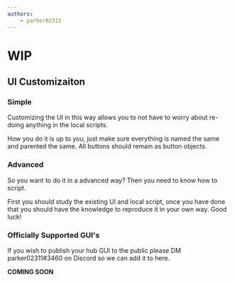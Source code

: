 ```yaml
---
authors:
    - parker02311
---
```

# WIP

## UI Customizaiton

### Simple
Customizing the UI in this way allows you to not have to worry about re-doing anything in the local scripts.

How you do it is up to you, just make sure everything is named the same and parented the same. All buttons should remain as button objects. 

### Advanced
So you want to do it in a advanced way? Then you need to know how to script.

First you should study the existing UI and local script, once you have done that you should have the knowledge to reproduce it in your own way. Good luck!

### Officially Supported GUI's
If you wish to publish your hub GUI to the public please DM parker02311#3460 on Discord so we can add it to here.

**COMING SOON**